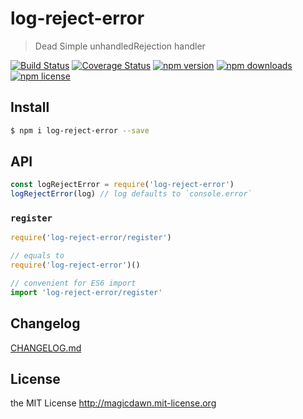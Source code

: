 # log-reject-error
> Dead Simple unhandledRejection handler

[![Build Status](https://img.shields.io/travis/magicdawn/log-reject-error.svg?style=flat-square)](https://travis-ci.org/magicdawn/log-reject-error)
[![Coverage Status](https://img.shields.io/codecov/c/github/magicdawn/log-reject-error.svg?style=flat-square)](https://codecov.io/gh/magicdawn/log-reject-error)
[![npm version](https://img.shields.io/npm/v/log-reject-error.svg?style=flat-square)](https://www.npmjs.com/package/log-reject-error)
[![npm downloads](https://img.shields.io/npm/dm/log-reject-error.svg?style=flat-square)](https://www.npmjs.com/package/log-reject-error)
[![npm license](https://img.shields.io/npm/l/log-reject-error.svg?style=flat-square)](http://magicdawn.mit-license.org)

## Install
```sh
$ npm i log-reject-error --save
```

## API

```js
const logRejectError = require('log-reject-error')
logRejectError(log) // log defaults to `console.error`
```

### `register`

```js
require('log-reject-error/register')

// equals to
require('log-reject-error')()

// convenient for ES6 import
import 'log-reject-error/register'
```

## Changelog
[CHANGELOG.md](CHANGELOG.md)

## License
the MIT License http://magicdawn.mit-license.org